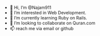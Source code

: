 - 👋 Hi, I’m @Najam911
- 👀 I’m interested in Web Development.
- 🌱 I’m currently learning Ruby on Rails.
- 💞️ I’m looking to collaborate on Quran.com
- 📫 reach me via email or github

<!---
Najam911/Najam911 is a ✨ special ✨ repository because its `README.md` (this file) appears on your GitHub profile.
You can click the Preview link to take a look at your changes.
--->
